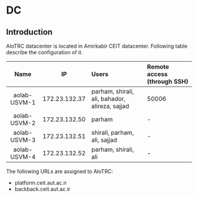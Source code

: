 # DC
## Introduction
AIoTRC datacenter is located in Amirkabir CEIT datacenter. Following table describe the configuration of it.

| Name | IP | Users | Remote access (through SSH) |
|:----:|:--:|:----- | :------------ |
| aolab-USVM-1 | 172.23.132.37 | parham, shirali, ali, bahador, alireza, sajjad | 50006 |
| aolab-USVM-2 | 172.23.132.50 | parham | - |
| aolab-USVM-3 | 172.23.132.51 | shirali, parham, ali, sajjad | - |
| aolab-USVM-4 | 172.23.132.52 | parham, shirali, ali | - |

The following URLs are assigned to AIoTRC:

- platform.ceit.aut.ac.ir
- backback.ceit.aut.ac.ir
